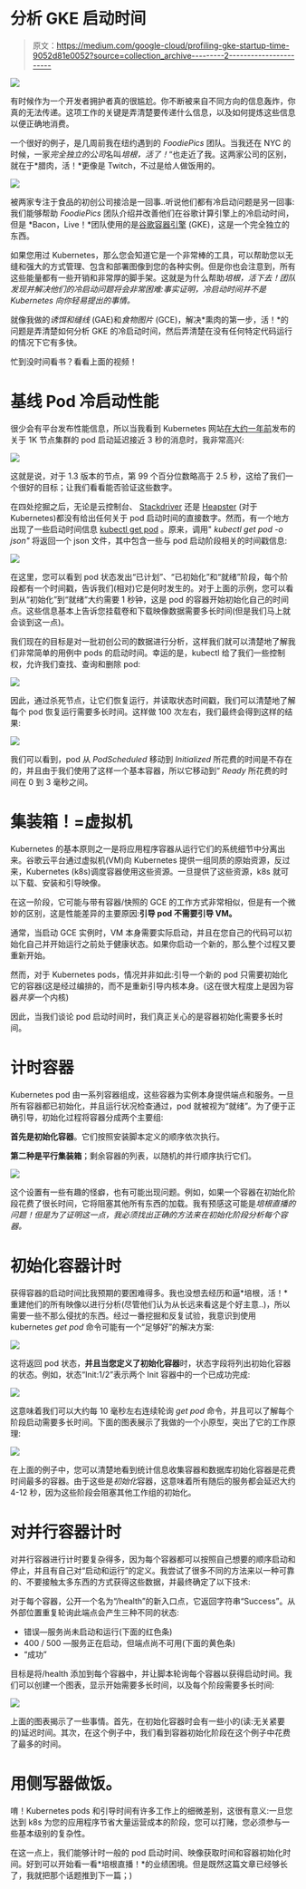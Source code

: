 # 分析 GKE 启动时间

> 原文：<https://medium.com/google-cloud/profiling-gke-startup-time-9052d81e0052?source=collection_archive---------2----------------------->

![](img/d9dc4b6b7d36750855f51f34b01f8003.png)

有时候作为一个开发者拥护者真的很尴尬。你不断被来自不同方向的信息轰炸，你真的无法传递。这项工作的关键是弄清楚要传递什么信息，以及如何提炼这些信息以便正确地消费。

一个很好的例子，是几周前我在纽约遇到的 *FoodiePics* 团队。当我还在 NYC 的时候，一家*完全独立的公司*名叫*培根，活了！*“也走近了我。这两家公司的区别，就在于*腊肉，活！*更像是 Twitch，不过是给人做饭用的。

![](img/d6b536b876b93cfd4927db02ce17f237.png)

被两家专注于食品的初创公司接洽是一回事..听说他们都有冷启动问题是另一回事:我们能够帮助 *FoodiePics* 团队介绍并改善他们在谷歌计算引擎上的冷启动时间，但是 *Bacon，Live！*团队使用的是[谷歌容器引擎](https://cloud.google.com/container-engine/) (GKE)，这是一个完全独立的东西。

如果您用过 Kubernetes，那么您会知道它是一个非常棒的工具，可以帮助您以无缝和强大的方式管理、包含和部署图像到您的各种实例。但是你也会注意到，所有这些能量都有一些开销和非常厚的脚手架。这就是为什么帮助*培根，活下去！团队发现并解决他们的冷启动问题将会非常困难:事实证明，冷启动时间并不是 Kubernetes 向你轻易提出的事情。*

就像我做的*诱饵和缝线* (GAE)和*食物图片* (GCE)，解决*熏肉的第一步，活！*的问题是弄清楚如何分析 GKE 的冷启动时间，然后弄清楚在没有任何特定代码运行的情况下它有多快。

忙到没时间看书？看看上面的视频！

# 基线 Pod 冷启动性能

很少会有平台发布性能信息，所以当我看到 Kubernetes 网站[在大约一年前](http://blog.kubernetes.io/2016/07/kubernetes-updates-to-performance-and-scalability-in-1.3.html)发布的关于 1K 节点集群的 pod 启动延迟接近 3 秒的消息时，我非常高兴:

![](img/ddb6c849f626ffd759828018ccf5b90e.png)

这就是说，对于 1.3 版本的节点，第 99 个百分位数略高于 2.5 秒，这给了我们一个很好的目标；让我们看看能否验证这些数字。

在四处挖掘之后，无论是云控制台、 [Stackdriver](https://cloud.google.com/stackdriver/) 还是 [Heapster](https://github.com/kubernetes/heapster) (对于 Kubernetes)都没有给出任何关于 pod 启动时间的直接数字。然而，有一个地方出现了一些启动时间信息 [kubectl get pod](https://kubernetes.io/docs/user-guide/kubectl/kubectl_get/) 。原来，调用" *kubectl get pod -o json"* 将返回一个 json 文件，其中包含一些与 pod 启动阶段相关的时间戳信息:

![](img/15883665f76403ea90a67a60c4da00f8.png)

在这里，您可以看到 pod 状态发出“已计划”、“已初始化”和“就绪”阶段，每个阶段都有一个时间戳，告诉我们(相对)它是何时发生的。对于上面的示例，您可以看到从“初始化”到“就绪”大约需要 1 秒钟，这是 pod 的容器开始初始化自己的时间点。这些信息基本上告诉您挂载卷和下载映像数据需要多长时间(但是我们马上就会谈到这一点)。

我们现在的目标是对一批初创公司的数据进行分析，这样我们就可以清楚地了解我们非常简单的用例中 pods 的启动时间。幸运的是，kubectl 给了我们一些控制权，允许我们查找、查询和删除 pod:

![](img/15cb5a306e127ae44e8e88df1963015a.png)

因此，通过杀死节点，让它们恢复运行，并读取状态时间戳，我们可以清楚地了解每个 pod 恢复运行需要多长时间。这样做 100 次左右，我们最终会得到这样的结果:

![](img/d6577e7dd42a3ecbb2b22e84cae85c5a.png)

我们可以看到，pod 从 *PodScheduled* 移动到 *Initialized* 所花费的时间是不存在的，并且由于我们使用了这样一个基本容器，所以它移动到“ *Ready* 所花费的时间在 0 到 3 毫秒之间。

# 集装箱！=虚拟机

Kubernetes 的基本原则之一是将应用程序容器从运行它们的系统细节中分离出来。谷歌云平台通过虚拟机(VM)向 Kubernetes 提供一组同质的原始资源，反过来，Kubernetes (k8s)调度容器使用这些资源。一旦提供了这些资源，k8s 就可以下载、安装和引导映像。

在这一阶段，它可能与带有容器/快照的 GCE 的工作方式非常相似，但是有一个微妙的区别，这是性能差异的主要原因:**引导 pod 不需要引导 VM。**

通常，当启动 GCE 实例时，VM 本身需要实际启动，并且在您自己的代码可以初始化自己并开始运行之前处于健康状态。如果你启动一个新的，那么整个过程又要重新开始。

然而，对于 Kubernetes pods，情况并非如此:引导一个新的 pod 只需要初始化它的容器(这是经过编排的，而不是重新引导内核本身。(这在很大程度上是因为容器*共享*一个内核)

因此，当我们谈论 pod 启动时间时，我们真正关心的是容器初始化需要多长时间。

# 计时容器

Kubernetes pod 由一系列容器组成，这些容器为实例本身提供端点和服务。一旦所有容器都已初始化，并且运行状况检查通过，pod 就被视为“就绪”。为了便于正确引导，初始化过程将容器分成两个主要组:

**首先是初始化容器**。它们按照安装脚本定义的顺序依次执行。

**第二种是平行集装箱**；剩余容器的列表，以随机的并行顺序执行它们。

![](img/21b42d81b79a72981d479385019ec920.png)

这个设置有一些有趣的怪癖，也有可能出现问题。例如，如果一个容器在初始化阶段花费了很长时间，它将阻塞其他所有东西的加载。我有预感这可能是*培根直播的问题！但是为了证明这一点，我必须找出正确的方法来在初始化阶段分析每个容器。*

# 初始化容器计时

获得容器的启动时间比我预期的要困难得多。我也没想去经历和逼*培根，活！*重建他们的所有映像以进行分析(尽管他们认为从长远来看这是个好主意..)，所以需要一些不那么侵扰的东西。经过一番挖掘和反复试验，我意识到使用 kubernetes *get pod* 命令可能有一个“足够好”的解决方案:

![](img/d267847cf1de6983631c58c6c4e47877.png)

这将返回 pod 状态，**并且当您定义了初始化容器**时，状态字段将列出初始化容器的状态。例如，状态“Init:1/2”表示两个 Init 容器中的一个已成功完成:

![](img/1065919f86be79f8f68a24484a27d3fa.png)

这意味着我们可以大约每 10 毫秒左右连续轮询 *get pod* 命令，并且可以了解每个阶段启动需要多长时间。下面的图表展示了我做的一个小原型，突出了它的工作原理:

![](img/f0ab4c59a705feae5a76af9d11a3ea4b.png)

在上面的例子中，您可以清楚地看到统计信息收集容器和数据库初始化容器是花费时间最多的容器。由于这些是*初始化*容器，这意味着所有随后的服务都会延迟大约 4-12 秒，因为这些阶段会阻塞其他工作组的初始化。

# 对并行容器计时

对并行容器进行计时要复杂得多，因为每个容器都可以按照自己想要的顺序启动和停止，并且有自己对“启动和运行”的定义。我尝试了很多不同的方法来以一种可靠的、不要接触太多东西的方式获得这些数据，并最终确定了以下技术:

对于每个容器，公开一个名为“/health”的新入口点，它返回字符串“Success”。从外部位置重复轮询此端点会产生三种不同的状态:

*   错误—服务尚未启动和运行(下面的红色条)
*   400 / 500 —服务正在启动，但端点尚不可用(下面的黄色条)
*   “成功”

目标是将/health 添加到每个容器中，并让脚本轮询每个容器以获得启动时间。我们可以创建一个图表，显示开始需要多长时间，以及每个阶段需要多长时间:

![](img/c40f0fc79c6eef8cb79221efed94a39e.png)

上面的图表揭示了一些事情。首先，在初始化容器时会有一些小的(读:无关紧要的)延迟时间。其次，在这个例子中，我们看到容器初始化阶段在这个例子中花费了最多的时间。

# 用侧写器做饭。

唷！Kubernetes pods 和引导时间有许多工作上的细微差别，这很有意义:一旦您达到 k8s 为您的应用程序节省大量运营成本的阶段，您可以打赌，您必须参与一些基本级别的复杂性。

在这一点上，我们能够计时一般的 pod 启动时间、映像获取时间和容器初始化时间。好到可以开始看一看*培根直播！*的业绩困境。但是既然这篇文章已经够长了，我就把那个话题推到下一篇；)